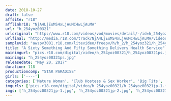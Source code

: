 ```yaml
---
date: 2018-10-27
draft: false
affsite: "r18"
afflinkr18: "NjA4LjEuMS4xLjAuMC4wLjAuMA"
url: "h_254yoz00321"
urloriginal: "http://www.r18.com/videos/vod/movies/detail/-/id=h_254yoz00321"
urlfinal: "http://media.r18.com/track/NjA4LjEuMS4xLjAuMC4wLjAuMA/videos/vod/movies/detail/-/id=h_254yoz00321"
samplevid: "awspv3001.r18.com/litevideo/freepv/h/h_2/h_254yoz321/h_254yoz321_dmb_w.mp4"
title: "A Sixty Something And Fifty Something Delivery Health Service"
mainimgurl: "pics.r18.com/digital/video/h_254yoz00321/h_254yoz00321ps.jpg"
mainimgs: "h_254yoz00321ps.jpg"
releasedate: "May 20, 2017"
duration: 118
productioncomp: "STAR PARADISE"
girls: ['----']
categories: ['Mature Woman', 'Club Hostess & Sex Worker', 'Big Tits', 'Slender', 'Chubby', 'Voyeur', 'Hi-Def']
imgurls: ['pics.r18.com/digital/video/h_254yoz00321/h_254yoz00321jp-1.jpg', 'pics.r18.com/digital/video/h_254yoz00321/h_254yoz00321jp-2.jpg', 'pics.r18.com/digital/video/h_254yoz00321/h_254yoz00321jp-3.jpg', 'pics.r18.com/digital/video/h_254yoz00321/h_254yoz00321jp-4.jpg', 'pics.r18.com/digital/video/h_254yoz00321/h_254yoz00321jp-5.jpg', 'pics.r18.com/digital/video/h_254yoz00321/h_254yoz00321jp-6.jpg', 'pics.r18.com/digital/video/h_254yoz00321/h_254yoz00321jp-7.jpg', 'pics.r18.com/digital/video/h_254yoz00321/h_254yoz00321jp-8.jpg', 'pics.r18.com/digital/video/h_254yoz00321/h_254yoz00321jp-9.jpg', 'pics.r18.com/digital/video/h_254yoz00321/h_254yoz00321jp-10.jpg', 'pics.r18.com/digital/video/h_254yoz00321/h_254yoz00321jp-11.jpg', 'pics.r18.com/digital/video/h_254yoz00321/h_254yoz00321jp-12.jpg', 'pics.r18.com/digital/video/h_254yoz00321/h_254yoz00321jp-13.jpg', 'pics.r18.com/digital/video/h_254yoz00321/h_254yoz00321jp-14.jpg', 'pics.r18.com/digital/video/h_254yoz00321/h_254yoz00321jp-15.jpg', 'pics.r18.com/digital/video/h_254yoz00321/h_254yoz00321jp-16.jpg', 'pics.r18.com/digital/video/h_254yoz00321/h_254yoz00321jp-17.jpg', 'pics.r18.com/digital/video/h_254yoz00321/h_254yoz00321jp-18.jpg', 'pics.r18.com/digital/video/h_254yoz00321/h_254yoz00321jp-19.jpg', 'pics.r18.com/digital/video/h_254yoz00321/h_254yoz00321jp-20.jpg']
imgs: ['h_254yoz00321jp-1.jpg', 'h_254yoz00321jp-2.jpg', 'h_254yoz00321jp-3.jpg', 'h_254yoz00321jp-4.jpg', 'h_254yoz00321jp-5.jpg', 'h_254yoz00321jp-6.jpg', 'h_254yoz00321jp-7.jpg', 'h_254yoz00321jp-8.jpg', 'h_254yoz00321jp-9.jpg', 'h_254yoz00321jp-10.jpg', 'h_254yoz00321jp-11.jpg', 'h_254yoz00321jp-12.jpg', 'h_254yoz00321jp-13.jpg', 'h_254yoz00321jp-14.jpg', 'h_254yoz00321jp-15.jpg', 'h_254yoz00321jp-16.jpg', 'h_254yoz00321jp-17.jpg', 'h_254yoz00321jp-18.jpg', 'h_254yoz00321jp-19.jpg', 'h_254yoz00321jp-20.jpg']
---
```

